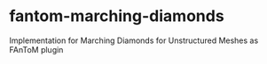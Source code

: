 # fantom-marching-diamonds
Implementation for Marching Diamonds for Unstructured Meshes as FAnToM plugin
